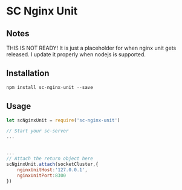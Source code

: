 SC Nginx Unit
====================

## Notes
THIS IS NOT READY! It is just a placeholder for when nginx unit gets released. I update it properly when nodejs is supported.

## Installation
```js
npm install sc-nginx-unit --save
```

## Usage
```js
let scNginxUnit = require('sc-nginx-unit')

// Start your sc-server
...


...
// Attach the return object here
scNginxUnit.attach(socketCluster,{
	nginxUnitHost:'127.0.0.1',
	nginxUnitPort:8300
})
```